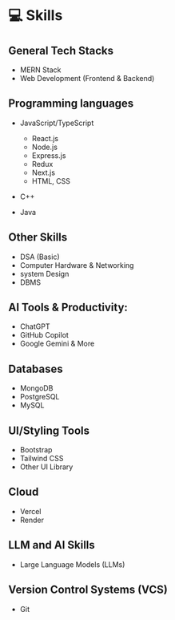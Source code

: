 # 💻 Skills

## General Tech Stacks

- MERN Stack
- Web Development (Frontend & Backend)

## Programming languages

- JavaScript/TypeScript

  - React.js
  - Node.js
  - Express.js
  - Redux
  - Next.js
  - HTML, CSS

- C++
- Java

## Other Skills

- DSA (Basic)
- Computer Hardware & Networking
- system Design
- DBMS

## AI Tools & Productivity:

- ChatGPT
- GitHub Copilot
- Google Gemini & More

## Databases

- MongoDB
- PostgreSQL
- MySQL

## UI/Styling Tools

- Bootstrap
- Tailwind CSS
- Other UI Library

## Cloud

- Vercel
- Render

## LLM and AI Skills

- Large Language Models (LLMs)

## Version Control Systems (VCS)

- Git
